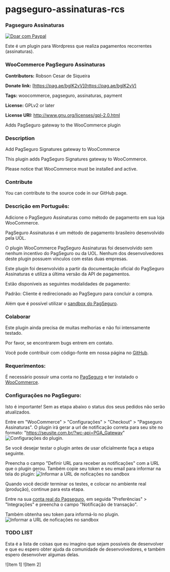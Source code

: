 # pagseguro-assinaturas-rcs
### Pagseguro Assinaturas ###

<a target="_blank" href="https://pag.ae/bglK2vV">
<img alt="Doar com Paypal" src="https://www.paypalobjects.com/pt_BR/BR/i/btn/btn_donateCC_LG.gif"/></a>

Este é um plugin para Wordpress que realiza pagamentos recorrentes (assinaturas).

### WooCommerce PagSeguro Assinaturas ###

**Contributors:** Robson Cesar de Siqueira 

**Donate link:** [https://pag.ae/bglK2vV](https://pag.ae/bglK2vV) 

**Tags:** woocommerce, pagseguro, assinaturas, payment 

**License:** GPLv2 or later 

**License URI:** http://www.gnu.org/licenses/gpl-2.0.html 

Adds PagSeguro gateway to the WooCommerce plugin

### Description ###

Add PagSeguro Signatures gateway to WooCommerce

This plugin adds PagSeguro Signatures gateway to WooCommerce.

Please notice that WooCommerce must be installed and active.

### Contribute ###

You can contribute to the source code in our GitHub page.

### Descrição em Português: ###

Adicione o PagSeguro Assinaturas como método de pagamento em sua loja WooCommerce.

PagSeguro Assinaturas é um método de pagamento brasileiro desenvolvido pela UOL.

O plugin WooCommerce PagSeguro Assinaturas foi desenvolvido sem nenhum incentivo do PagSeguro ou da UOL. Nenhum dos desenvolvedores deste plugin possuem vínculos com estas duas empresas.

Este plugin foi desenvolvido a partir da documentação oficial do PagSeguro Assinaturas e utiliza a última versão da API de pagamentos.

Estão disponíveis as seguintes modalidades de pagamento:

Padrão: Cliente é redirecionado ao PagSeguro para concluir a compra.

Além que é possível utilizar o [sandbox do PagSeguro](https://sandbox.pagseguro.uol.com.br/vendedor/configuracoes.html).


### Colaborar ###

Este plugin ainda precisa de muitas melhorias e não foi intensamente testado.

Por favor, se encontrarem bugs entrem em contato.

Você pode contribuir com código-fonte em nossa página no [GitHub](https://github.com/san0suke/pagseguro-assinaturas-rcs).


### Requerimentos: ###

É necessário possuir uma conta no [PagSeguro](http://pagseguro.uol.com.br/) e ter instalado o [WooCommerce](http://wordpress.org/plugins/woocommerce/).


### Configurações no PagSeguro: ###

Isto é importante! Sem as etapa abaixo o status dos seus pedidos não serão atualizados.

Entre em "WooCommerce" > "Configurações" > "Checkout" > "Pagseguro Assinaturas".
O plugin irá gerar a url de notificação correta para seu site no formato: "https://seusite.com.br/?wc-api=PGA_Gateway"
![Configurações do plugin.](https://uploaddeimagens.com.br/images/000/972/674/original/Screenshot_1.png?1498939879)

Se você desejar testar o plugin antes de usar oficialmente faça a etapa seguinte.

Preencha o campo "Definir URL para receber as notificações" com a URL que o plugin gerou.
Também copie seu token e seu email para informar na tela do plugin:
![Informar a URL de noficações no sandbox](http://uploaddeimagens.com.br/images/000/972/688/original/Screenshot_3.png?1498940426)

Quando você decidir terminar os testes, e colocar no ambiente real (produção), continue para esta etapa.

Entre na sua [conta real do Pagseguro](https://pagseguro.uol.com.br/preferencias/integracoes.jhtml), em seguida "Preferências" > "Integrações" e preencha o campo "Notificação de transação". 

Também obtenha seu token para informá-lo no plugin.
![Informar a URL de noficações no sandbox](http://uploaddeimagens.com.br/images/000/973/149/original/Screenshot_4.png?1499005146)


### TODO LIST ###

Esta é a lista de coisas que eu imagino que sejam possíveis de desenvolver e que eu espero obter ajuda da comunidade de desenvolvedores, e também espero desenvolver algumas delas.

![Item 1]
![Item 2]

